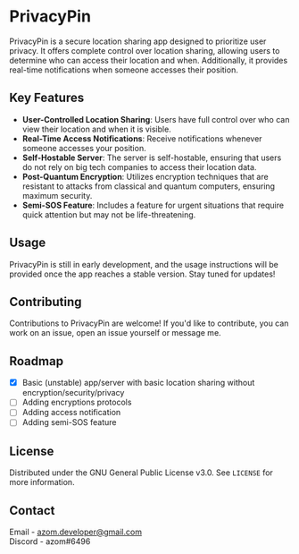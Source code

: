 # PrivacyPin

PrivacyPin is a secure location sharing app designed to prioritize user privacy. It offers complete control over location sharing, allowing users to determine who can access their location and when. Additionally, it provides real-time notifications when someone accesses their position.

## Key Features

-   **User-Controlled Location Sharing**: Users have full control over who can view their location and when it is visible.
-   **Real-Time Access Notifications**: Receive notifications whenever someone accesses your position.
-   **Self-Hostable Server**: The server is self-hostable, ensuring that users do not rely on big tech companies to access their location data.
-   **Post-Quantum Encryption**: Utilizes encryption techniques that are resistant to attacks from classical and quantum computers, ensuring maximum security.
-   **Semi-SOS Feature**: Includes a feature for urgent situations that require quick attention but may not be life-threatening.

## Usage

PrivacyPin is still in early development, and the usage instructions will be provided once the app reaches a stable version. Stay tuned for updates!

## Contributing

Contributions to PrivacyPin are welcome! If you'd like to contribute, you can work on an issue, open an issue yourself or message me.

## Roadmap

-   [x] Basic (unstable) app/server with basic location sharing without encryption/security/privacy
-   [ ] Adding encryptions protocols
-   [ ] Adding access notification
-   [ ] Adding semi-SOS feature

## License

Distributed under the GNU General Public License v3.0. See `LICENSE` for more information.

## Contact

Email - azom.developer@gmail.com\
Discord - azom#6496
